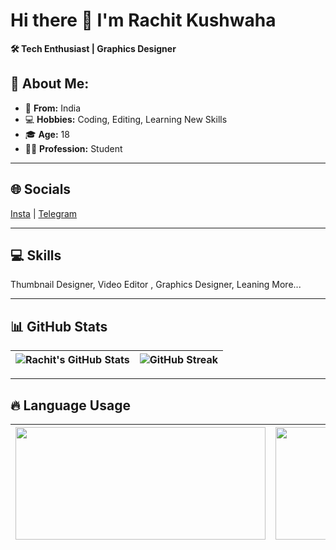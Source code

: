 # Hi there 👋 I'm **Rachit Kushwaha**  

**🛠️ Tech Enthusiast | Graphics Designer**  

## 💫 About Me:
- 🏡 **From:** India  
- 💻 **Hobbies:** Coding, Editing, Learning New Skills
- 🎓 **Age:** 18  
- 🧑‍🎓 **Profession:** Student    

---

## 🌐 Socials  
[Insta](https://instagram.com/rachit_unavailable) | [Telegram](https://t.me/hyper_x_rachit)  

---

## 💻 Skills
Thumbnail Designer, Video Editor , Graphics Designer, Leaning More...

---

## 📊 GitHub Stats  
| ![Rachit's GitHub Stats](https://github-readme-stats.vercel.app/api?username=Rachit_0P&theme=dark&hide_border=false&include_all_commits=true&count_private=true&show_icons=true) | ![GitHub Streak](https://github-readme-streak-stats.herokuapp.com/?user=Rachit_0P&theme=dark&hide_border=false) |
|:--:|:--:|

---

## 🔥 Language Usage  
| <img src="https://github-readme-stats.vercel.app/api/top-langs/?username=Rachit_0P&theme=dark&hide_border=false&layout=compact" height="180" width="400"> | <img src="https://github-contributor-stats.vercel.app/api?username=Rachit_0P&limit=5&theme=dark&combine_all_yearly_contributions=true" height="180" width="400"> |
|:--:|:--:|
